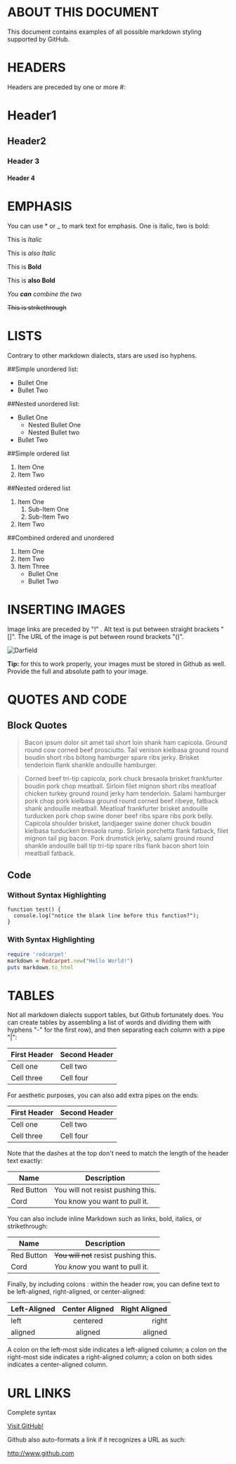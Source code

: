 
# ABOUT THIS DOCUMENT

This document contains examples of all possible markdown styling supported by GitHub.

# HEADERS

Headers are preceded by one or more #:

# Header1
## Header2
### Header 3
#### Header 4

# EMPHASIS

You can use * or _ to mark text for emphasis. One is italic, two is bold:

This is *Italic*

This is _also Italic_

This is **Bold**

This is __also Bold__

*You **can** combine the two*

~~This is strikethrough~~

# LISTS

Contrary to other markdown dialects, stars are used iso hyphens.

##Simple unordered list:

* Bullet One
* Bullet Two

##Nested unordered  list:

* Bullet One
  * Nested Bullet One
  * Nested Bullet two
* Bullet Two

##Simple ordered list

1. Item One
2. Item Two


##Nested ordered list

1. Item One
   1. Sub-Item One
   2. Sub-Item Two
2. Item Two

##Combined ordered and unordered

1. Item One
2. Item Two
3. Item Three
   * Bullet One
   * Bullet Two

# INSERTING IMAGES

Image links are preceded by "!" . Alt text is put between straight brackets "[]". The URL of the image is put between round brackets "()".

![Darfield](http://project-nerd.com/wp-content/uploads/2012/12/Garfield-Dalek.jpg)

**Tip:** for this to work properly, your images must be stored in Github as well. Provide the full and absolute path to your image.

# QUOTES AND CODE 

## Block Quotes

> Bacon ipsum dolor sit amet tail short loin shank ham capicola. Ground round cow corned beef prosciutto. Tail venison kielbasa ground round boudin short ribs biltong hamburger spare ribs jerky. Brisket tenderloin flank shankle andouille hamburger.

> Corned beef tri-tip capicola, pork chuck bresaola brisket frankfurter boudin pork chop meatball. Sirloin filet mignon short ribs meatloaf chicken turkey ground round jerky ham tenderloin. Salami hamburger pork chop pork kielbasa ground round corned beef ribeye, fatback shank andouille meatball. Meatloaf frankfurter brisket andouille turducken pork chop swine doner beef ribs spare ribs pork belly. Capicola shoulder brisket, landjaeger swine doner chuck boudin kielbasa turducken bresaola rump. Sirloin porchetta flank fatback, filet mignon tail pig bacon. Pork drumstick jerky, salami ground round shankle andouille ball tip tri-tip spare ribs flank bacon short loin meatball fatback.

## Code 

### Without Syntax Highlighting

```
function test() {
  console.log("notice the blank line before this function?");
}
```

### With Syntax Highlighting

```ruby
require 'redcarpet'
markdown = Redcarpet.new("Hello World!")
puts markdown.to_html
```

# TABLES

Not all markdown dialects support tables, but Github fortunately does. You can create tables by assembling a list of words and dividing them with hyphens "-" for the first row), and then separating each column with a pipe "|":


First Header  | Second Header
------------- | -------------
Cell one      | Cell two
Cell three    | Cell four

For aesthetic purposes, you can also add extra pipes on the ends:


| First Header  | Second Header |
| ------------- | ------------- |
| Cell one      | Cell two      |
| Cell three    | Cell four     |

Note that the dashes at the top don't need to match the length of the header text exactly:

| Name | Description          |
| ------------- | ----------- |
| Red Button    | You will not resist pushing this.|
| Cord          | You know you want to pull it.    |

You can also include inline Markdown such as links, bold, italics, or strikethrough:

| Name | Description          |
| ------------- | ----------- |
| Red Button    | ~~You will not~~ resist pushing this.|
| Cord          | _You know_ you want to pull it.    |

Finally, by including colons : within the header row, you can define text to be left-aligned, right-aligned, or center-aligned:

| Left-Aligned  | Center Aligned  | Right Aligned |
| :------------ |:---------------:| -----:|
| left          | centered        | right |
| aligned       | aligned         | aligned |


A colon on the left-most side indicates a left-aligned column; a colon on the right-most side indicates a right-aligned column; a colon on both sides indicates a center-aligned column.

# URL LINKS

Complete syntax

[Visit GitHub!](http://www.github.com)

Github also auto-formats a link if it recognizes a URL as such:

http://www.github.com